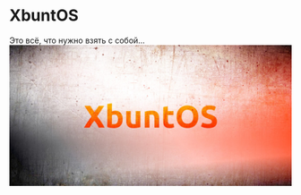 # XbuntOS
Это всё, что нужно взять с собой...
![XbuntOS](https://github.com/whitepingvin/xbuntos/blob/main/img/xbuntos_banner.jpg)
